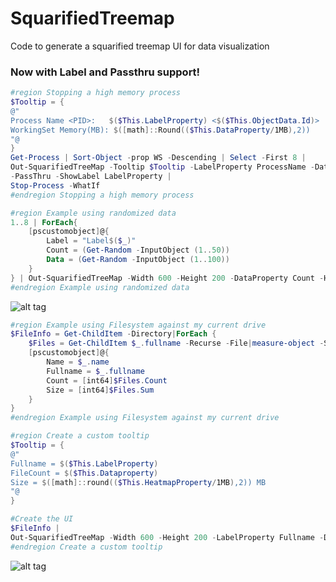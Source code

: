 # SquarifiedTreemap
Code to generate a squarified treemap UI for data visualization

### Now with Label and Passthru support!
```PowerShell
#region Stopping a high memory process
$Tooltip = {
@"
Process Name <PID>:   $($This.LabelProperty) <$($This.ObjectData.Id)>     
WorkingSet Memory(MB): $([math]::Round(($This.DataProperty/1MB),2))
"@
}
Get-Process | Sort-Object -prop WS -Descending | Select -First 8 | 
Out-SquarifiedTreeMap -Tooltip $Tooltip -LabelProperty ProcessName -DataProperty WS -HeatmapProperty WS -Width 800 -Height 600 `
-PassThru -ShowLabel LabelProperty | 
Stop-Process -WhatIf
#endregion Stopping a high memory process
```


```PowerShell
#region Example using randomized data
1..8 | ForEach{
    [pscustomobject]@{
        Label = "Label$($_)"
        Count = (Get-Random -InputObject (1..50))
        Data = (Get-Random -InputObject (1..100))
    }
} | Out-SquarifiedTreeMap -Width 600 -Height 200 -DataProperty Count -HeatmapProperty Data -LabelProperty Label
#endregion Example using randomized data
```

![alt tag](https://github.com/proxb/SquarifiedTreemap/blob/master/Images/sqtreemap1.png)

```PowerShell
#region Example using Filesystem against my current drive
$FileInfo = Get-ChildItem -Directory|ForEach {
    $Files = Get-ChildItem $_.fullname -Recurse -File|measure-object -Sum -Property length
    [pscustomobject]@{
        Name = $_.name
        Fullname = $_.fullname
        Count = [int64]$Files.Count
        Size = [int64]$Files.Sum
    }
}
#endregion Example using Filesystem against my current drive

#region Create a custom tooltip
$Tooltip = {
@"
Fullname = $($This.LabelProperty)
FileCount = $($This.Dataproperty)
Size = $([math]::round(($This.HeatmapProperty/1MB),2)) MB
"@
}

#Create the UI
$FileInfo | 
Out-SquarifiedTreeMap -Width 600 -Height 200 -LabelProperty Fullname -DataProperty Count -HeatmapProperty Size -ToolTip $Tooltip
#endregion Create a custom tooltip
```

![alt tag](https://github.com/proxb/SquarifiedTreemap/blob/master/Images/sqtreemap2.png)
